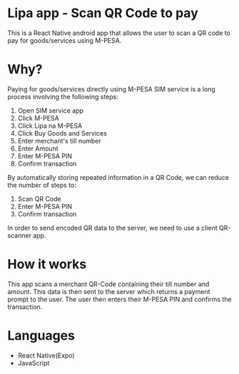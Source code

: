# Lipa app - Scan QR Code to pay
This is a React Native android app that allows the user to scan a QR code to pay for goods/services using M-PESA.

# Why?
Paying for goods/services directly using M-PESA SIM service is a long process involving the following steps: 
1. Open SIM service app
2. Click M-PESA
3. Click Lipa na M-PESA
4. Click Buy Goods and Services
5. Enter merchant's till number
6. Enter Amount
7. Enter M-PESA PIN
8. Confirm transaction

By automatically storing repeated information in a QR Code, we can reduce the number of steps to: 
1. Scan QR Code
2. Enter M-PESA PIN
3. Confirm transaction

In order to send encoded QR data to the server, we need to use a client QR-scanner app.

# How it works
This app scans a merchant QR-Code containing their till number and amount. This data is then sent to the server which returns a payment prompt to the user.
The user then enters their M-PESA PIN and confirms the transaction.

# Languages
* React Native(Expo)
* JavaScript

